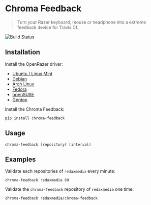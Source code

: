 Chroma Feedback
===============

> Turn your Razer keyboard, mouse or headphone into a extreme feedback device for Travis CI.

[![Build Status](https://img.shields.io/travis/redaxmedia/chroma-feedback.svg)](https://travis-ci.org/redaxmedia/chroma-feedback)


Installation
------------

Install the OpenRazer driver:

* [Ubuntu / Linux Mint](https://openrazer.github.io/#ubuntu)
* [Debian](https://openrazer.github.io/#debian)
* [Arch Linux](https://openrazer.github.io/#arch)
* [Fedora](https://openrazer.github.io/#fedora)
* [openSUSE](https://openrazer.github.io/#opensuse)
* [Gentoo](https://openrazer.github.io/#gentoo)

Install the Chroma Feedback:

```
pip install chroma-feedback
```


Usage
-----

```
chroma-feedback [repository] [interval]
```


Examples
--------

Validate each repositories of `redaxmedia` every minute:

```
chroma-feedback redaxmedia 60
```

Validate the `chroma-feedback` repository of `redaxmedia` one time:

```
chroma-feedback redaxmedia/chroma-feedback
```
